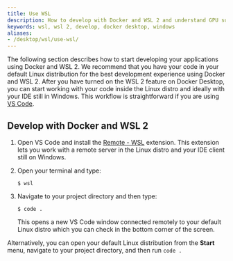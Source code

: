 ```yaml
---
title: Use WSL
description: How to develop with Docker and WSL 2 and understand GPU support for WSL
keywords: wsl, wsl 2, develop, docker desktop, windows
aliases:
- /desktop/wsl/use-wsl/
---
```


The following section describes how to start developing your applications using Docker and WSL 2. We recommend that you have your code in your default Linux distribution for the best development experience using Docker and WSL 2. After you have turned on the WSL 2 feature on Docker Desktop, you can start working with your code inside the Linux distro and ideally with your IDE still in Windows. This workflow is straightforward if you are using [VS Code](https://code.visualstudio.com/download).

## Develop with Docker and WSL 2

1. Open VS Code and install the [Remote - WSL](https://marketplace.visualstudio.com/items?itemName=ms-vscode-remote.remote-wsl) extension. This extension lets you work with a remote server in the Linux distro and your IDE client still on Windows.
2. Open your terminal and type:

    ```console
    $ wsl
    ```
3. Navigate to your project directory and then type:

    ```console
    $ code .
    ```

    This opens a new VS Code window connected remotely to your default Linux distro which you can check in the bottom corner of the screen.


Alternatively, you can open your default Linux distribution from the **Start** menu, navigate to your project directory, and then run `code .`

